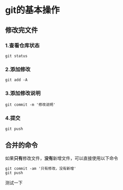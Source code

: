 # git的基本操作

## 修改完文件

### 1.查看仓库状态
``` shell
git status

```

### 2.添加修改
``` shell
git add -A

```

### 3.添加修改说明
``` shell
git commit -m '修改说明'

```

### 4.提交
``` shell
git push

```

## 合并的命令
如果**只有**修改文件，**没有**新增文件，可以直接使用以下命令
``` shell
git commit -am '只有修改，没有新增'
git push

```

测试一下
